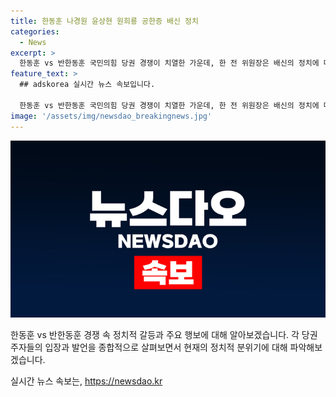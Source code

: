 ```yaml
---
title: 한동훈 나경원 윤상현 원희룡 공한증 배신 정치
categories:
  - News
excerpt: >
  한동훈 vs 반한동훈 국민의힘 당권 경쟁이 치열한 가운데, 한 전 위원장은 배신의 정치에 대한 저항으로 공한증을 들고 나왔다. 거기에 나 의원, 원 전 장관, 윤 의원 등 다른 당권 주자들도 각자의 입장을 밝혔다. 이에 대해 홍준표 대구시장, 이준석 의원 등 다른 이들도 각자의 관점에서 평가를 내놓았다. 한동훈을 둘러싼 갈등과 각자의 입장이 긴밀히 관심을 끌고 있다.
feature_text: >
  ## adskorea 실시간 뉴스 속보입니다.

  한동훈 vs 반한동훈 국민의힘 당권 경쟁이 치열한 가운데, 한 전 위원장은 배신의 정치에 대한 저항으로 공한증을 들고 나왔다. 거기에 나 의원, 원 전 장관, 윤 의원 등 다른 당권 주자들도 각자의 입장을 밝혔다. 이에 대해 홍준표 대구시장, 이준석 의원 등 다른 이들도 각자의 관점에서 평가를 내놓았다. 한동훈을 둘러싼 갈등과 각자의 입장이 긴밀히 관심을 끌고 있다.
image: '/assets/img/newsdao_breakingnews.jpg'
---
```


<p><img src="/assets/img/newsdao_breakingnews.jpg" alt="adskorea 속보" /></p>

<p>한동훈 vs 반한동훈 경쟁 속 정치적 갈등과 주요 행보에 대해 알아보겠습니다. 각 당권 주자들의 입장과 발언을 종합적으로 살펴보면서 현재의 정치적 분위기에 대해 파악해보겠습니다.</p>
실시간 뉴스 속보는, <a href="https://newsdao.kr" rel="dofollow">https://newsdao.kr</a>


